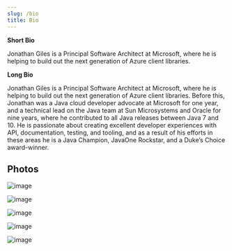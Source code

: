 ```yaml
---
slug: /bio
title: Bio
---
```

**Short Bio**

Jonathan Giles is a Principal Software Architect at Microsoft, where he is helping to build out the next generation of Azure client libraries.</p>

**Long Bio**

Jonathan Giles is a Principal Software Architect at Microsoft, where he is helping to build out the next generation of Azure client libraries. Before this, Jonathan was a Java cloud developer advocate at Microsoft for one year, and a technical lead on the Java team at Sun Microsystems and Oracle for nine years, where he contributed to all Java releases between Java 7 and 10. He is passionate about creating excellent developer experiences with API, documentation, testing, and tooling, and as a result of his efforts in these areas he is a Java Champion, JavaOne Rockstar, and a Duke’s Choice award-winner.

## Photos

![image](/images/bio/jonathan-headshot.jpg)

![image](/images/bio/jonathan-speaking-1.jpg)

![image](/images/bio/jonathan-speaking-3.jpg)

![image](/images/bio/jonathan-speaking-4.jpg)

![image](/images/bio/jonathan-speaking-javazone.jpg)
